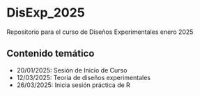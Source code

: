 # DisExp_2025
Repositorio para el curso de Diseños Experimentales enero 2025
## Contenido temático
- 20/01/2025: Sesión de Inicio de Curso 
- 12/03/2025: Teoria de diseños experimentales
- 26/03/2025: Inicia sesión práctica de R 
